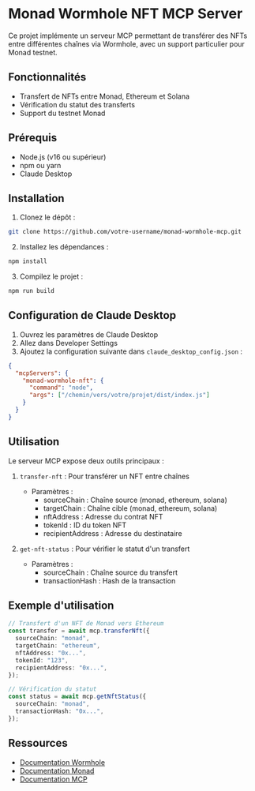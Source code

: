 # Monad Wormhole NFT MCP Server

Ce projet implémente un serveur MCP permettant de transférer des NFTs entre différentes chaînes via Wormhole, avec un support particulier pour Monad testnet.

## Fonctionnalités

- Transfert de NFTs entre Monad, Ethereum et Solana
- Vérification du statut des transferts
- Support du testnet Monad

## Prérequis

- Node.js (v16 ou supérieur)
- npm ou yarn
- Claude Desktop

## Installation

1. Clonez le dépôt :

```bash
git clone https://github.com/votre-username/monad-wormhole-mcp.git
```

2. Installez les dépendances :

```bash
npm install
```

3. Compilez le projet :

```bash
npm run build
```

## Configuration de Claude Desktop

1. Ouvrez les paramètres de Claude Desktop
2. Allez dans Developer Settings
3. Ajoutez la configuration suivante dans `claude_desktop_config.json` :

```json
{
  "mcpServers": {
    "monad-wormhole-nft": {
      "command": "node",
      "args": ["/chemin/vers/votre/projet/dist/index.js"]
    }
  }
}
```

## Utilisation

Le serveur MCP expose deux outils principaux :

1. `transfer-nft` : Pour transférer un NFT entre chaînes

   - Paramètres :
     - sourceChain : Chaîne source (monad, ethereum, solana)
     - targetChain : Chaîne cible (monad, ethereum, solana)
     - nftAddress : Adresse du contrat NFT
     - tokenId : ID du token NFT
     - recipientAddress : Adresse du destinataire

2. `get-nft-status` : Pour vérifier le statut d'un transfert
   - Paramètres :
     - sourceChain : Chaîne source du transfert
     - transactionHash : Hash de la transaction

## Exemple d'utilisation

```typescript
// Transfert d'un NFT de Monad vers Ethereum
const transfer = await mcp.transferNft({
  sourceChain: "monad",
  targetChain: "ethereum",
  nftAddress: "0x...",
  tokenId: "123",
  recipientAddress: "0x...",
});

// Vérification du statut
const status = await mcp.getNftStatus({
  sourceChain: "monad",
  transactionHash: "0x...",
});
```

## Ressources

- [Documentation Wormhole](https://docs.wormhole.com/)
- [Documentation Monad](https://docs.monad.xyz/)
- [Documentation MCP](https://docs.mcp.com/)
